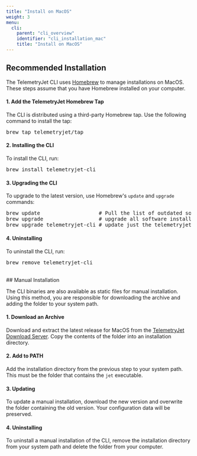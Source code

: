 ```yaml
---
title: "Install on MacOS"
weight: 3
menu:
  cli:
    parent: "cli_overview"
    identifier: "cli_installation_mac"
    title: "Install on MacOS"
---
```


## Recommended Installation
The TelemetryJet CLI uses [Homebrew](https://brew.sh/) to manage installations on MacOS. These steps assume that you have Homebrew installed on your computer.

#### 1. Add the TelemetryJet Homebrew Tap
The CLI is distributed using a third-party Homebrew tap. Use the following command to install the tap:
<pre>
brew tap telemetryjet/tap
</pre>

#### 2. Installing the CLI
To install the CLI, run:
<pre>
brew install telemetryjet-cli
</pre>

#### 3. Upgrading the CLI
To upgrade to the latest version, use Homebrew's `update` and `upgrade` commands:
<pre>
brew update                   # Pull the list of outdated software
brew upgrade                  # upgrade all software installed with Homebrew
brew upgrade telemetryjet-cli # update just the telemetryjet-cli formula
</pre>

#### 4. Uninstalling
To uninstall the CLI, run:
<pre>
brew remove telemetryjet-cli
</pre>


<br />
## Manual Installation

The CLI binaries are also available as static files for manual installation. Using this method, you are responsible for downloading the archive and adding the folder to your system path.

#### 1. Download an Archive

Download and extract the latest release for MacOS from the [TelemetryJet Download Server](https://downloads.telemetryjet.com/builds/cli/macos/). Copy the contents of the folder into an installation directory.

#### 2. Add to PATH

Add the installation directory from the previous step to your system path. This must be the folder that contains the `jet` executable.

#### 3. Updating
To update a manual installation, download the new version and overwrite the folder containing the old version. Your configuration data will be preserved.

#### 4. Uninstalling
To uninstall a manual installation of the CLI, remove the installation directory from your system path and delete the folder from your computer.